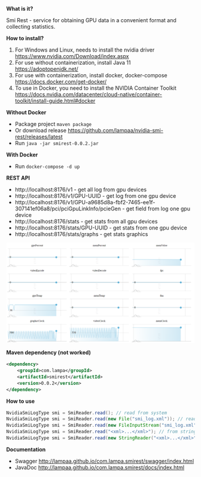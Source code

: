 **What is it?**

Smi Rest - service for obtaining GPU data in a convenient format and collecting statistics.

**How to install?**

1. For Windows and Linux, needs to install the nvidia driver https://www.nvidia.com/Download/index.aspx
1. For use without containerization, install Java 11 https://adoptopenjdk.net/
1. For use with containerization, install docker, docker-compose https://docs.docker.com/get-docker/
1. To use in Docker, you need to install the NVIDIA Container Toolkit https://docs.nvidia.com/datacenter/cloud-native/container-toolkit/install-guide.html#docker

**Without Docker**

* Package project `maven package`
* Or download release https://github.com/lampaa/nvidia-smi-rest/releases/latest  
* Run `java -jar smirest-0.0.2.jar`

**With Docker**

* Run `docker-compose -d up`

**REST API**

* http://localhost:8176/v1 - get all log from gpu devices
* http://localhost:8176/v1/GPU-UUID - get log from one gpu device
* http://localhost:8176/v1/GPU-a9685d8a-fbf2-7465-ee1f-307141ef06a8/pci/pciGpuLinkInfo/pcieGen - get field from log one gpu device
* http://localhost:8176/stats - get stats from all gpu devices
* http://localhost:8176/stats/GPU-UUID - get stats from one gpu device
* http://localhost:8176/stats/graphs - get stats graphics

![alt text](graphs.png)

**Maven dependency (not worked)**
```xml
<dependency>
    <groupId>com.lampa</groupId>
    <artifactId>smirest</artifactId>
    <version>0.0.2</version>
</dependency>
```

**How to use**

```java
NvidiaSmiLogType smi = SmiReader.read(); // read from system
NvidiaSmiLogType smi = SmiReader.read(new File("smi_log.xml")); // read from xml file
NvidiaSmiLogType smi = SmiReader.read(new FileInputStream("smi_log.xml")); // read from input stream
NvidiaSmiLogType smi = SmiReader.read("<xml>...</xml>"); // from string
NvidiaSmiLogType smi = SmiReader.read(new StringReader("<xml>...</xml>")); // from reader
``` 


**Documentation**

* Swagger http://lampaa.github.io/com.lampa.smirest/swagger/index.html
* JavaDoc http://lampaa.github.io/com.lampa.smirest/docs/index.html